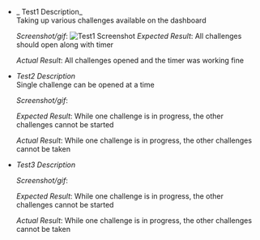 * _ Test1 Description_  
Taking up various challenges available on the dashboard

     _Screenshot/gif_:  <img src="" alt="Test1 Screenshot" />
     _Expected Result_: All challenges should open along with timer 

     _Actual Result_: All challenges opened and the timer was working fine

* _Test2 Description_  
Single challenge can be opened at a time

     _Screenshot/gif_:  

     _Expected Result_: While one challenge is in progress, the other challenges cannot be started

     _Actual Result_:  While one challenge is in progress, the other challenges cannot be taken

* _Test3 Description_  


     _Screenshot/gif_:  

     _Expected Result_: While one challenge is in progress, the other challenges cannot be started

     _Actual Result_:  While one challenge is in progress, the other challenges cannot be taken

